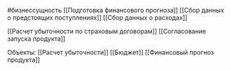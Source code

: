 #бизнессущность 
[[Подготовка финансового прогноза]]
[[Сбор данных о предстоящих поступлениях]]
[[Сбор данных о расходах]]

[[Расчет убыточности по страховым договорам]]
[[Согласование запуска продукта]]

Объекты:
[[Расчет убыточности]]
[[Бюджет]]
[[Финансовый прогноз продукта]]

